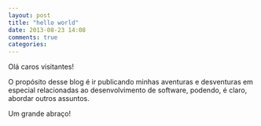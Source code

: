 ```yaml
---
layout: post
title: "hello world"
date: 2013-08-23 14:08
comments: true
categories: 
---
```


Olá caros visitantes!

O propósito desse blog é ir publicando minhas aventuras e desventuras em especial relacionadas ao desenvolvimento de software, podendo, é claro, abordar outros assuntos. 

Um grande abraço!